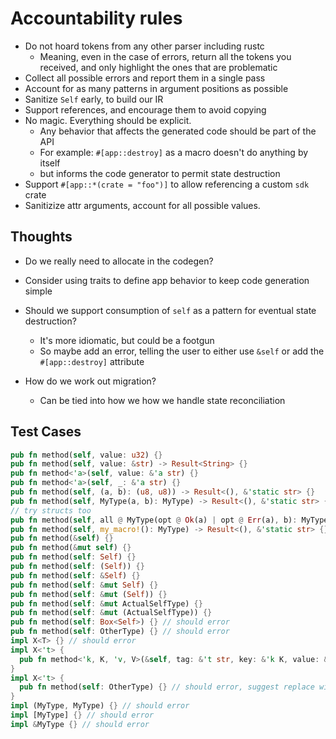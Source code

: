 # Accountability rules

- Do not hoard tokens from any other parser including rustc
  - Meaning, even in the case of errors, return all the tokens you received, and only highlight the ones that are problematic
- Collect all possible errors and report them in a single pass
- Account for as many patterns in argument positions as possible
- Sanitize `Self` early, to build our IR
- Support references, and encourage them to avoid copying
- No magic. Everything should be explicit.
  - Any behavior that affects the generated code should be part of the API
  - For example: `#[app::destroy]` as a macro doesn't do anything by itself
  - but informs the code generator to permit state destruction
- Support `#[app::*(crate = "foo")]` to allow referencing a custom `sdk` crate
- Sanitizize attr arguments, account for all possible values.

## Thoughts

- Do we really need to allocate in the codegen?

- Consider using traits to define app behavior to keep code generation simple

- Should we support consumption of `self` as a pattern for eventual state destruction?
  - It's more idiomatic, but could be a footgun
  - So maybe add an error, telling the user to either use `&self` or add the `#[app::destroy]` attribute

- How do we work out migration?
  - Can be tied into how we how we handle state reconciliation

## Test Cases

```rust
pub fn method(self, value: u32) {}
pub fn method(self, value: &str) -> Result<String> {}
pub fn method<'a>(self, value: &'a str) {}
pub fn method<'a>(self, _: &'a str) {}
pub fn method(self, (a, b): (u8, u8)) -> Result<(), &'static str> {}
pub fn method(self, MyType(a, b): MyType) -> Result<(), &'static str> {}
// try structs too
pub fn method(self, all @ MyType(opt @ Ok(a) | opt @ Err(a), b): MyType) -> Result<(), &'static str> {}
pub fn method(self, my_macro!(): MyType) -> Result<(), &'static str> {}
pub fn method(&self) {}
pub fn method(&mut self) {}
pub fn method(self: Self) {}
pub fn method(self: (Self)) {}
pub fn method(self: &Self) {}
pub fn method(self: &mut Self) {}
pub fn method(self: &mut (Self)) {}
pub fn method(self: &mut ActualSelfType) {}
pub fn method(self: &mut (ActualSelfType)) {}
pub fn method(self: Box<Self>) {} // should error
pub fn method(self: OtherType) {} // should error
impl X<T> {} // should error
impl X<'t> {
  pub fn method<'k, K, 'v, V>(&self, tag: &'t str, key: &'k K, value: &'v V) {} // should error on K, V
}
impl X<'t> {
  pub fn method(self: OtherType) {} // should error, suggest replace with `Self` or `X<'t>`
}
impl (MyType, MyType) {} // should error
impl [MyType] {} // should error
impl &MyType {} // should error
```
